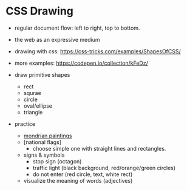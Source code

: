 # CSS Drawing

- regular document flow: left to right, top to bottom.
- the web as an expressive medium
- drawing with css: https://css-tricks.com/examples/ShapesOfCSS/
- more examples: https://codepen.io/collection/kFeDz/
- draw primitive shapes
  - rect
  - squrae
  - circle
  - oval/ellipse
  - triangle
  
- practice
  - [mondrian paintings](https://www.google.com/search?q=mondrian+painting&biw=1280&bih=800&source=lnms&tbm=isch&sa=X&sqi=2&ved=0ahUKEwiP_onGqtzRAhXD6SYKHXNXArEQ_AUIBigB)
  - [national flags]
    - choose simple one with straight lines and rectangles.
  - signs & symbols
    - stop sign (octagon)
    - traffic light (black background, red/orange/green circles)
    - do not enter (red circle, text, white rect)
  - visualize the meaning of words (adjectives)
  
  

  
